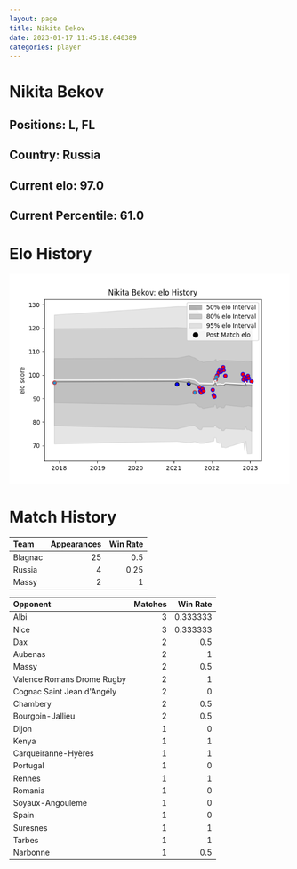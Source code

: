 ```yaml
---  
layout: page  
title: Nikita Bekov  
date: 2023-01-17 11:45:18.640389  
categories: player  
---
```

# Nikita Bekov

## Positions: L, FL

## Country: Russia

## Current elo: 97.0

## Current Percentile: 61.0

# Elo History


![elo history](history_NikitaBekov.png)
# Match History


| Team    |   Appearances |   Win Rate |
|:--------|--------------:|-----------:|
| Blagnac |            25 |       0.5  |
| Russia  |             4 |       0.25 |
| Massy   |             2 |       1    |

| Opponent                   |   Matches |   Win Rate |
|:---------------------------|----------:|-----------:|
| Albi                       |         3 |   0.333333 |
| Nice                       |         3 |   0.333333 |
| Dax                        |         2 |   0.5      |
| Aubenas                    |         2 |   1        |
| Massy                      |         2 |   0.5      |
| Valence Romans Drome Rugby |         2 |   1        |
| Cognac Saint Jean d'Angély |         2 |   0        |
| Chambery                   |         2 |   0.5      |
| Bourgoin-Jallieu           |         2 |   0.5      |
| Dijon                      |         1 |   0        |
| Kenya                      |         1 |   1        |
| Carqueiranne-Hyères        |         1 |   1        |
| Portugal                   |         1 |   0        |
| Rennes                     |         1 |   1        |
| Romania                    |         1 |   0        |
| Soyaux-Angouleme           |         1 |   0        |
| Spain                      |         1 |   0        |
| Suresnes                   |         1 |   1        |
| Tarbes                     |         1 |   1        |
| Narbonne                   |         1 |   0.5      |